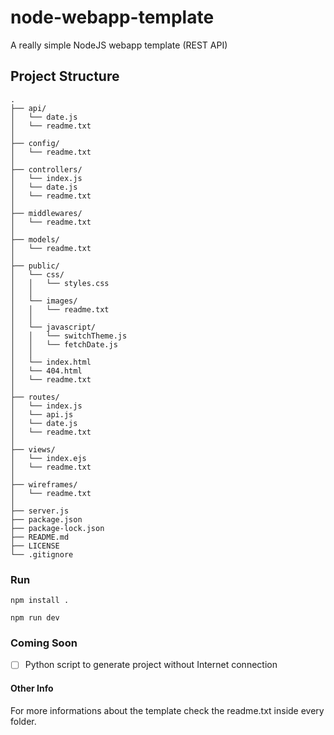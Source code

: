 # node-webapp-template
A really simple NodeJS webapp template (REST API)



## Project Structure

```
.
├── api/
│	└── date.js
│	└── readme.txt
│
├── config/
│   └── readme.txt
│
├── controllers/
│	└── index.js
│	└── date.js
│   └── readme.txt
│
├── middlewares/
│   └── readme.txt
│
├── models/
│	└── readme.txt
│
├── public/
│   └── css/
│   │	└── styles.css
│	│
│   └── images/
│   │	└── readme.txt
│	│
│   └── javascript/
│   │	└── switchTheme.js
│   │	└── fetchDate.js
│	│
│	└── index.html
│	└── 404.html
│	└── readme.txt
│
├── routes/
│   └── index.js
│   └── api.js
│   └── date.js
│	└── readme.txt
│
├── views/
│   └── index.ejs
│	└── readme.txt
│
├── wireframes/
│	└── readme.txt
│   
├── server.js
├── package.json
├── package-lock.json
├── README.md
├── LICENSE
└── .gitignore
```

### Run

```
npm install .
```

```
npm run dev
```



### Coming Soon

- [ ] Python script to generate project without Internet connection

  

#### Other Info

For more informations about the template check the readme.txt inside every folder.

